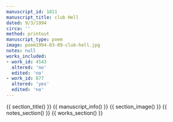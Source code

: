 ```yaml
---
manuscript_id: 1811
manuscript_title: club Hell
dated: 9/3/1994
circa: ''
method: printout
manuscript_type: poem
image: poem1994-03-09-club-hell.jpg
notes: null
works_included:
- work_id: 4543
  altered: 'no'
  edited: 'no'
- work_id: 877
  altered: 'yes'
  edited: 'no'
---
```


{{ section_title() }}
{{ manuscript_info() }}
{{ section_image() }}
{{ notes_section() }}
{{ works_section() }}
